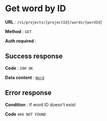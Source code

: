 # Get word by ID

**URL** : `/v1/projects/{projectId}/words/{wordId}`

**Method** : `GET`

**Auth required** :

## Success response

**Code** : `200 OK`

**Data content** : [`Word`](word.md)

## Error response

**Condition** : If word ID doesn't exist

**Code** `404 NOT FOUND`

